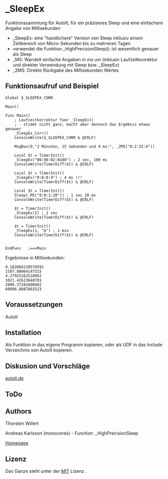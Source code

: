 # _SleepEx
Funktionssammlung für AutoIt, für ein präziseres Sleep und eine einfachere Angabe von Millisekunden

- _SleepEx: eine "handlichere" Version von Sleep inklusiv einem Zeitbereich von Micro-Sekunden bis zu mehreren Tagen
- verwendet die Funktion _HighPrecisionSleep(): ist wesentlich genauer als Sleep
- _MS: Wandelt einfache Angaben in ms um (inklusiv Laufzeitkoorektur und direkter Verwendung mit Sleep bzw. _SleepEx)
- _2MS: Direkte Rückgabe des Millisekunden Wertes

## Funktionsaufruf und Beispiel

```autoit
Global $_SLEEPEX_CORR

Main()

Func Main()
    ; Laufzeitkorrektur fuer _SleepEx()
    ; - stimmt nicht ganz, macht aber dennoch das Ergebnis etwas genauer
    _SleepEx_Corr()
    ConsoleWrite($_SLEEPEX_CORR & @CRLF)

    MsgBox(0,"2 Minuten, 15 Sekunden und 4 ms:", _2MS("0:2:15:4"))

    Local $t = TimerInit()
    _SleepEx("00:00:02:0100") ; 2 sec, 100 ms
    ConsoleWrite(TimerDiff($t) & @CRLF)

    Local $t = TimerInit()
    _SleepEx("0:0:0:4") ; 4 ms !!!
    ConsoleWrite(TimerDiff($t) & @CRLF)

    Local $t = TimerInit()
    Sleep(_MS("0:0:1:20")) ; 1 sec 20 ms
    ConsoleWrite(TimerDiff($t) & @CRLF)

    $t = TimerInit()
    _SleepEx(2) ; 2 sec
    ConsoleWrite(TimerDiff($t) & @CRLF)

    $t = TimerInit()
    _SleepEx(1, "m") ; 1 min
    ConsoleWrite(TimerDiff($t) & @CRLF)


EndFunc   ;==>Main
```

Ergebnisse in Millisekunden:
```
0.182804220570591
2107.88064147315
4.27925162528962
1021.42623648781
2000.37281600462
60096.8887882523
```

## Voraussetzungen

AutoIt


## Installation

Als Funktion in das eigene Programm kopieren, oder als UDF in das Include Verzeichnis von AutoIt kopieren.


## Diskusion und Vorschläge

[autoit.de](https://autoit.de/thread/17556-sleepex-und-ms-konvertierung-von-ms/)

## ToDo


## Authors
Thorsten Willert

Andreas Karlsson (monoceres) - Function: _HighPrecisionSleep

[Homepage](http://www.thorsten-willert.de/)

## Lizenz
Das Ganze steht unter der [MIT](https://github.com/THWillert/HomeMatic_CSS/blob/master/LICENSE) Lizenz
.
